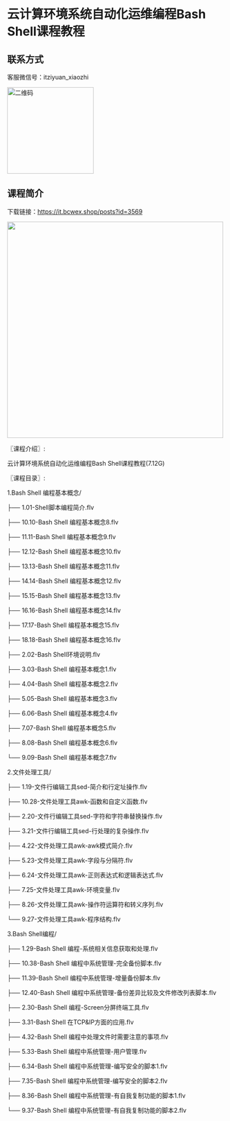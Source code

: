 # 云计算环境系统自动化运维编程Bash Shell课程教程

## 联系方式

客服微信号：itziyuan_xiaozhi

<img src="https://ziyuanyun.oss-cn-guangzhou.aliyuncs.com/common/20240614073449/666b82192834a.jpg" width="200" height="200" alt="二维码">

## 课程简介

下载链接：https://it.bcwex.shop/posts?id=3569

<img src="https://ziyuanyun.oss-cn-guangzhou.aliyuncs.com/yun/20240515185225/664493e9b4482.jpg" width="500" alt="">

  〖课程介绍〗:

 云计算环境系统自动化运维编程Bash Shell课程教程(7.12G)

 〖课程目录〗:

 1.Bash Shell 编程基本概念/

 ├── 1.01-Shell脚本编程简介.flv

 ├── 10.10-Bash Shell 编程基本概念8.flv

 ├── 11.11-Bash Shell 编程基本概念9.flv

 ├── 12.12-Bash Shell 编程基本概念10.flv

 ├── 13.13-Bash Shell 编程基本概念11.flv

 ├── 14.14-Bash Shell 编程基本概念12.flv

 ├── 15.15-Bash Shell 编程基本概念13.flv

 ├── 16.16-Bash Shell 编程基本概念14.flv

 ├── 17.17-Bash Shell 编程基本概念15.flv

 ├── 18.18-Bash Shell 编程基本概念16.flv

 ├── 2.02-Bash Shell环境说明.flv

 ├── 3.03-Bash Shell 编程基本概念1.flv

 ├── 4.04-Bash Shell 编程基本概念2.flv

 ├── 5.05-Bash Shell 编程基本概念3.flv

 ├── 6.06-Bash Shell 编程基本概念4.flv

 ├── 7.07-Bash Shell 编程基本概念5.flv

 ├── 8.08-Bash Shell 编程基本概念6.flv

 └── 9.09-Bash Shell 编程基本概念7.flv

 2.文件处理工具/

 ├── 1.19-文件行编辑工具sed-简介和行定址操作.flv

 ├── 10.28-文件处理工具awk-函数和自定义函数.flv

 ├── 2.20-文件行编辑工具sed-字符和字符串替换操作.flv

 ├── 3.21-文件行编辑工具sed-行处理的复杂操作.flv

 ├── 4.22-文件处理工具awk-awk模式简介.flv

 ├── 5.23-文件处理工具awk-字段与分隔符.flv

 ├── 6.24-文件处理工具awk-正则表达式和逻辑表达式.flv

 ├── 7.25-文件处理工具awk-环境变量.flv

 ├── 8.26-文件处理工具awk-操作符运算符和转义序列.flv

 └── 9.27-文件处理工具awk-程序结构.flv

 3.Bash Shell编程/

 ├── 1.29-Bash Shell 编程-系统相关信息获取和处理.flv

 ├── 10.38-Bash Shell 编程中系统管理-完全备份脚本.flv

 ├── 11.39-Bash Shell 编程中系统管理-增量备份脚本.flv

 ├── 12.40-Bash Shell 编程中系统管理-备份差异比较及文件修改列表脚本.flv

 ├── 2.30-Bash Shell 编程-Screen分屏终端工具.flv

 ├── 3.31-Bash Shell 在TCP&amp;IP方面的应用.flv

 ├── 4.32-Bash Shell 编程中处理文件时需要注意的事项.flv

 ├── 5.33-Bash Shell 编程中系统管理-用户管理.flv

 ├── 6.34-Bash Shell 编程中系统管理-编写安全的脚本1.flv

 ├── 7.35-Bash Shell 编程中系统管理-编写安全的脚本2.flv

 ├── 8.36-Bash Shell 编程中系统管理-有自我复制功能的脚本1.flv

 └── 9.37-Bash Shell 编程中系统管理-有自我复制功能的脚本2.flv

  